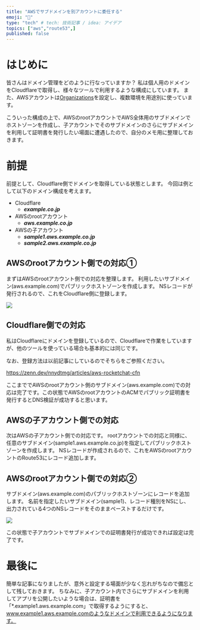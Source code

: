 ```yaml
---
title: "AWSでサブドメインを別アカウントに委任する"
emoji: "🌟"
type: "tech" # tech: 技術記事 / idea: アイデア
topics: ["aws","route53",]
published: false
---
```


# はじめに
皆さんはドメイン管理をどのように行なっていますか？
私は個人用のドメインをCloudflareで取得し、様々なツールで利用するような構成にしています。
また、AWSアカウントは[Organizations](https://aws.amazon.com/jp/organizations/)を設定し、複数環境を用途別に使っています。

こういった構成の上で、AWSのrootアカウントでAWS全体用のサブドメインでホストゾーンを作成し、子アカウントでそのサブドメインのさらにサブドメインを利用して証明書を発行したい場面に遭遇したので、自分のメモ用に整理しておきます。

# 前提
前提として、Cloudflare側でドメインを取得している状態とします。
今回は例として以下のドメイン構成を考えます。
* Cloudflare
    * ***example.co.jp*** 
* AWSのrootアカウント
    * ***aws.example.co.jp***
* AWSの子アカウント
    * ***sample1.aws.example.co.jp***
    * ***sample2.aws.example.co.jp***


## AWSのrootアカウント側での対応①
まずはAWSのrootアカウント側での対応を整理します。
利用したいサブドメイン(aws.example.com)でパブリックホストゾーンを作成します。
NSレコードが発行されるので、これをCloudflare側に登録します。

![](https://storage.googleapis.com/zenn-user-upload/09318d5fe484-20240630.png)


## Cloudflare側での対応
私はCloudflareにドメインを登録しているので、Cloudflareで作業をしていますが、他のツールを使っている場合も基本的には同じです。

なお、登録方法は以前記事にしているのでそちらをご参照ください。

https://zenn.dev/nnydtmg/articles/aws-rocketchat-cfn

ここまででAWSのrootアカウント側のサブドメイン(aws.example.com)での対応は完了です。この状態でAWSのrootアカウントのACMでパブリック証明書を発行するとDNS検証が成功すると思います。

## AWSの子アカウント側での対応
次はAWSの子アカウント側での対応です。
rootアカウントでの対応と同様に、任意のサブドメイン(sample1.aws.example.co.jp)を指定してパブリックホストゾーンを作成します。
NSレコードが作成されるので、これをAWSのrootアカウントのRoute53にレコード追加します。

## AWSのrootアカウント側での対応②
サブドメイン(aws.example.com)のパブリックホストゾーンにレコードを追加します。
名前を指定したいサブドメイン(sample1)、レコード種別をNSにし、出力されている4つのNSレコードをそのままペーストするだけです。

![](https://storage.googleapis.com/zenn-user-upload/fbe7b4237856-20240630.png)

この状態で子アカウントでサブドメインでの証明書発行が成功できれば設定は完了です。


# 最後に
簡単な記事になりましたが、意外と設定する場面が少なく忘れがちなので備忘として残しておきます。
ちなみに、子アカウント内でさらにサブドメインを利用してアプリを公開したいような場合は、証明書を 「*.example1.aws.example.com」で取得するようにすると、www.example1.aws.example.comのようなドメインで利用できるようになります。



